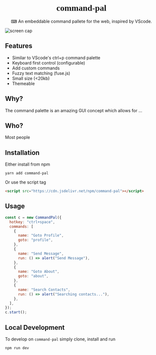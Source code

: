 <h1 align="center" style="font-family: mono">command-pal</h1>
<p align="center">⌨ An embeddable command pallete for the web, inspired by VScode.</p>

![screen cap](https://i.imgur.com/S305K5Y.gif)

## Features

- Similar to VScode's ctrl+p command palette
- Keyboard first control (configurable)
- Add custom commands
- Fuzzy text matching (fuse.js)
- Small size (<20kb)
- Themeable

## Why?

The command palette is an amazing GUI concept which allows for ...

## Who?

Most people

## Installation

Either install from npm

`yarn add command-pal`

Or use the script tag

```html
<script src="https://cdn.jsdelivr.net/npm/command-pal"></script>
```

## Usage

``` js
const c = new CommandPal({
  hotkey: "ctrl+space",
  commands: [
    {
      name: "Goto Profile",
      goto: "profile",
    },
    {
      name: "Send Message",
      run: () => alert("Send Message"),
    },
    {
      name: "Goto About",
      goto: "about",
    },
    {
      name: "Search Contacts",
      run: () => alert("Searching contacts..."),
    },
  ],
});
c.start();
```

## Local Development

To develop on `command-pal` simply clone, install and run

```
npm run dev
```
